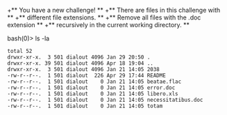 +**  You have a new challenge! **
+**  There are files in this challenge with **
+**  different file extensions. **
+**  Remove all files with the .doc extension **
+**  recursively in the current working directory. **  

bash(0)> ls -la
```
total 52
drwxr-xr-x.  3 501 dialout 4096 Jan 29 20:50 .
drwxr-xr-x. 39 501 dialout 4096 Apr 18 19:04 ..
drwxr-xr-x.  3 501 dialout 4096 Jan 21 14:05 2038
-rw-r--r--.  1 501 dialout  226 Apr 29 17:44 README
-rw-r--r--.  1 501 dialout    0 Jan 21 14:05 beatae.flac
-rw-r--r--.  1 501 dialout    0 Jan 21 14:05 error.doc
-rw-r--r--.  1 501 dialout    0 Jan 21 14:05 libero.xls
-rw-r--r--.  1 501 dialout    0 Jan 21 14:05 necessitatibus.doc
-rw-r--r--.  1 501 dialout    0 Jan 21 14:05 totam
```